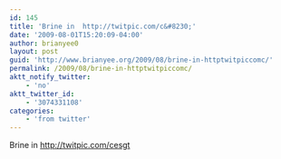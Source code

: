 ```yaml
---
id: 145
title: 'Brine in  http://twitpic.com/c&#8230;'
date: '2009-08-01T15:20:09-04:00'
author: brianyee0
layout: post
guid: 'http://www.brianyee.org/2009/08/brine-in-httptwitpiccomc/'
permalink: /2009/08/brine-in-httptwitpiccomc/
aktt_notify_twitter:
    - 'no'
aktt_twitter_id:
    - '3074331108'
categories:
    - 'from twitter'
---
```


Brine in <http://twitpic.com/cesgt>